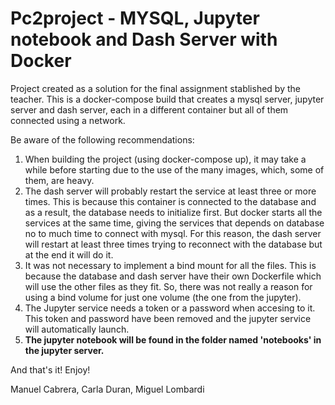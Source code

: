 # Pc2project - MYSQL, Jupyter notebook and Dash Server with Docker

Project created as a solution for the final assignment stablished by the teacher. 
This is a docker-compose build that creates a mysql server, jupyter server and dash server, each in a different container but all of them connected using a network.

Be aware of the following recommendations:

1. When building the project (using docker-compose up), it may take a while before starting due to the use of the many images, which, some of them, are heavy.
2. The dash server will probably restart the service at least three or more times. This is because this container is connected to the database and as a result, the database needs to initialize first. But docker starts all the services at the same time, giving the services that depends on database no to much time to connect with mysql. For this reason, the dash server will restart at least three times trying to reconnect with the database but at the end it will do it.
3. It was not necessary to implement a bind mount for all the files. This is because the database and dash server have their own Dockerfile which will use the other files as they fit. So, there was not really a reason for using a bind volume for just one volume (the one from the jupyter).
4. The Jupyter service needs a token or a password when accesing to it. This token and password have been removed and the jupyter service will automatically launch. 
5. **The jupyter notebook will be found in the folder named 'notebooks' in the jupyter server.**

And that's it! Enjoy!

Manuel Cabrera, Carla Duran, Miguel Lombardi
